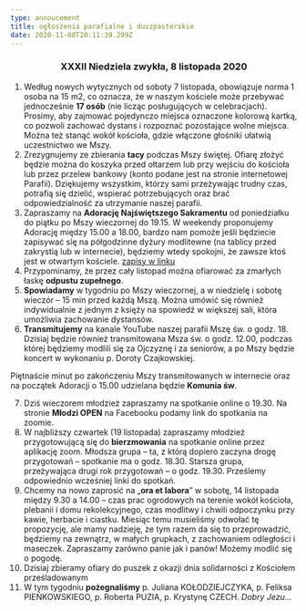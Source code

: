 ```yaml
---
type: annoucement
title: ogłoszenia parafialne i duszpasterskie
date: 2020-11-08T20:11:39.299Z
---
```

<h3 style="text-align:center;">XXXII Niedziela zwykła, 8 listopada 2020</h3>

1. Według nowych wytycznych od soboty 7 listopada, obowiązuje norma 1 osoba na 15 m2, co oznacza, że w naszym kościele może przebywać jednocześnie **17 osób** (nie licząc posługujących w celebracjach). Prosimy, aby zajmować pojedynczo miejsca oznaczone kolorową kartką, co pozwoli zachować dystans i rozpoznać pozostające wolne miejsca. Można też stanąć wokół kościoła, gdzie włączone głośniki ułatwią uczestnictwo we Mszy.
2. Zrezygnujemy ze zbierania **tacy** podczas Mszy świętej. Ofiarę złożyć będzie można do koszyka przed ołtarzem lub przy wejściu do kościoła lub przez przelew bankowy (konto podane jest na stronie internetowej Parafii). Dziękujemy wszystkim, którzy sami przeżywając trudny czas, potrafią się dzielić, wspierać potrzebujących oraz brać odpowiedzialność za utrzymanie naszej parafii.
3. Zapraszamy na **Adorację Najświętszego Sakramentu** od poniedziałku do piątku po Mszy wieczornej do 19.15. W weekendy proponujemy Adorację między 15.00 a 18.00, bardzo nam pomoże jeśli będziecie zapisywać się na półgodzinne dyżury modlitewne (na tablicy przed zakrystią lub w internecie), będziemy wtedy spokojni, że zawsze ktoś jest w otwartym kościele. [zapisy w linku](heets/d/1F1O_4-tC36sXy0VuqLTh3pOFqSjeeMkBDA8fy_-cAtQ/edit?fbclid=IwAR1s_3bWp1_nGSj9MKdzYoGh6kkk1C7W3UunYVLBv3r8vi5oMMouwZgpzZI#gid=541890420)
4. Przypominamy, że przez cały listopad można ofiarować za zmarłych łaskę **odpustu zupełnego**.
5. **Spowiadamy** w tygodniu po Mszy wieczornej, a w niedzielę i sobotę wieczór – 15 min przed każdą Mszą. Można umówić się również indywidualnie z jednym z księży na spowiedź w większej sali, która umożliwia zachowanie dystansów.
6. **Transmitujemy** na kanale YouTube naszej parafii Mszę św. o godz. 18. Dzisiaj będzie również transmitowana Msza św. o godz. 12.00, podczas której będziemy modlili się za Ojczyznę i za seniorów, a po Mszy będzie koncert w wykonaniu p. Doroty Czajkowskiej.

Piętnaście minut po zakończeniu Mszy transmitowanych w internecie oraz na początek Adoracji o 15.00 udzielana będzie **Komunia św**.

7. Dziś wieczorem młodzież zapraszamy na spotkanie online o 19.30. Na stronie **Młodzi OPEN** na Facebooku podamy link do spotkania na zoomie.
8. W najbliższy czwartek (19 listopada) zapraszamy młodzież przygotowującą się do **bierzmowania** na spotkanie online przez aplikację zoom. Młodsza grupa – ta, z którą dopiero zaczyna drogę przygotowań – spotkanie ma o godz. 18.30. Starsza grupa, przeżywająca drugi rok przygotowań – o godz. 19.30. Prześlemy odpowiednio wcześniej linki do spotkań.
9. Chcemy na nowo zaprosić na „**ora et labora**” w sobotę, 14 listopada między 9.30 a 14.00 – czas prac ogrodowych na terenie wokół kościoła, plebanii i domu rekolekcyjnego, czas modlitwy i chwili odpoczynku przy kawie, herbacie i ciastku. Miesiąc temu musieliśmy odwołać tę propozycję, ale mamy nadzieję, że tym razem da się to przeprowadzić, będziemy na zewnątrz, w małych grupkach, z zachowaniem odległości i maseczek. Zapraszamy zarówno panie jak i panów! Możemy modlić się o pogodę.
10. Dzisiaj zbieramy ofiary do puszek z okazji dnia solidarności z Kościołem prześladowanym
11. W tym tygodniu **pożegnaliśmy** p. Juliana KOŁODZIEJCZYKA, p. Feliksa PIEŃKOWSKIEGO, p. Roberta PUZIA, p. Krystynę CZECH. *Dobry Jezu…*

<!--EndFragment-->